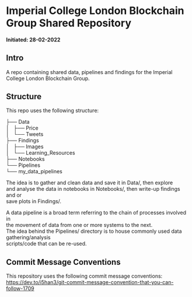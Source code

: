 # Imperial College London Blockchain Group Shared Repository

#### Initiated: 28-02-2022

## Intro
A repo containing shared data, pipelines and findings for the Imperial College London Blockchain Group.  

## Structure
This repo uses the following structure:  
  
├── Data  
│   ├── Price    
│   └── Tweets    
├── Findings  
│   ├── Images  
│   └── Learning_Resources    
├── Notebooks  
└── Pipelines  
    └── my_data_pipelines  
  
The idea is to gather and clean data and save it in Data/, then explore  
and analyse the data in notebooks in Notebooks/, then write-up findings and or  
save plots in Findings/.   

A data pipeline is a broad term referring to the chain of processes involved in  
the movement of data from one or more systems to the next.  
The idea behind the Pipelines/ directory is to house commonly used data gathering/analysis  
scripts/code that can be re-used.  

## Commit Message Conventions
This repository uses the following commit message conventions:  
https://dev.to/i5han3/git-commit-message-convention-that-you-can-follow-1709  
